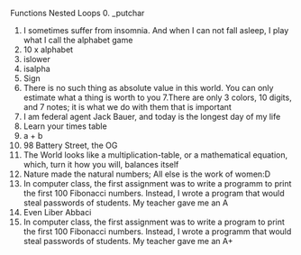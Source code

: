 Functions Nested Loops
0. _putchar
1. I sometimes suffer from insomnia. And when I can not fall asleep, I play what I call the alphabet game
2. 10 x alphabet
3. islower
4. isalpha
5. Sign
6. There is no such thing as absolute value in this world. You can only estimate what a thing is worth to you
7.There are only 3 colors, 10 digits, and 7 notes; it is what we do with them that is important
8. I am federal agent Jack Bauer, and today is the longest day of my life
9. Learn your times table
10. a + b
11. 98 Battery Street, the OG
12. The World looks like a multiplication-table, or a mathematical equation, which, turn it how you will, balances itself
13. Nature made the natural numbers; All else is the work of women:D
14. In computer class, the first assignment was to write a programm to print the first 100 Fibonacci numbers. Instead, I wrote a program that would steal passwords of students. My teacher gave me an A
15. Even Liber Abbaci
16. In computer class, the first assignment was to write a program to print the first 100 Fibonacci numbers. Instead, I wrote a programm that would steal passwords of students. My teacher gave me an A+
